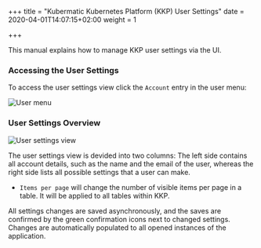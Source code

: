 +++
title = "Kubermatic Kubernetes Platform (KKP) User Settings"
date = 2020-04-01T14:07:15+02:00
weight = 1

+++

This manual explains how to manage KKP user settings via the UI.

### Accessing the User Settings
To access the user settings view click the `Account` entry in the user menu:

![User menu](/img/kubermatic/v2.13/advanced/user-settings/menu.png)

### User Settings Overview

![User settings view](/img/kubermatic/v2.13/advanced/user-settings/view.png)

The user settings view is devided into two columns:
The left side contains all account details, such as the name and the email of the user, whereas the right side lists all possible settings that a user can make.

  * `Items per page` will change the number of visible items per page in a table. It will be applied to all tables within KKP.

All settings changes are saved asynchronously, and the saves are confirmed by the green confirmation icons next to changed settings. Changes are automatically populated to all opened instances of the application.
